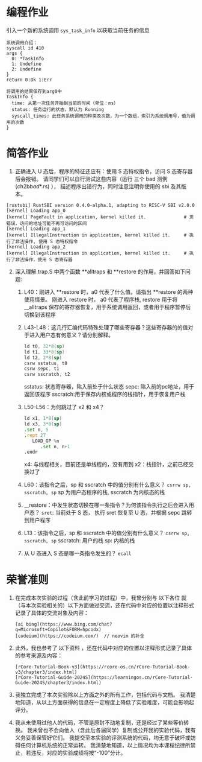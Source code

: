 # 编程作业

引入一个新的系统调用 `sys_task_info` 以获取当前任务的信息

```
系统调用介绍：
syscall id 410
args {
  0: *TaskInfo
  1: Undefine
  2: Undefine
}
return 0:Ok 1:Err

将调用的结果保存到arg0中
TaskInfo {
  time: 从第一次任务开始到当前的时间（单位：ms）
  status: 任务运行的状态，默认为 Running
  syscall_times: 此任务系统调用的种类及次数，为一个数组，索引为系统调用号，值为调用的次数
}
```

# 简答作业

1. 正确进入 U 态后，程序的特征还应有：使用 S 态特权指令，访问 S 态寄存器后会报错。
   请同学们可以自行测试这些内容（运行 三个 bad 测例 (ch2b*bad*\*.rs) ），
   描述程序出错行为，同时注意注明你使用的 sbi 及其版本。

```
[rustsbi] RustSBI version 0.4.0-alpha.1, adapting to RISC-V SBI v2.0.0
[kernel] Loading app_0
[kernel] PageFault in application, kernel killed it.              # 页错误，访问的地址可能不再可访问的区间
[kernel] Loading app_1
[kernel] IllegalInstruction in application, kernel killed it.     # 执行了非法操作, 使用 S 态特权指令
[kernel] Loading app_2
[kernel] IllegalInstruction in application, kernel killed it.     # 执行了非法操作，使用 S 态寄存器
```

2.  深入理解 trap.S 中两个函数 **alltraps 和 **restore 的作用，并回答如下问题:

    1.  L40：刚进入 **restore 时，a0 代表了什么值。请指出 **restore 的两种使用情景。
        刚进入 restore 时， a0 代表了程序栈,
        restore 用于将 \_\_alltraps 保存的寄存器恢复，用于系统调用返回，或者用于程序暂停后切换到该程序

    2.  L43-L48：这几行汇编代码特殊处理了哪些寄存器？这些寄存器的的值对于进入用户态有何意义？请分别解释。

        ```asm
        ld t0, 32*8(sp)
        ld t1, 33*8(sp)
        ld t2, 2*8(sp)
        csrw sstatus, t0
        csrw sepc, t1
        csrw sscratch, t2
        ```

        sstatus: 状态寄存器，陷入前处于什么状态
        sepc: 陷入前的pc地址，用于返回该程序
        sscratch:用于保存内核或程序的栈指针，用于恢复用户栈

    3.  L50-L56：为何跳过了 x2 和 x4？

        ```asm
        ld x1, 1*8(sp)
        ld x3, 3*8(sp)
        .set n, 5
        .rept 27
           LOAD_GP %n
              .set n, n+1
        .endr
        ```

        x4: 与线程相关，目前还是单线程的，没有用到
        x2：栈指针，之前已经交换过了

    4.  L60：该指令之后，sp 和 sscratch 中的值分别有什么意义？
        `csrrw sp, sscratch, sp`
        sp 为用户态程序的栈, sscratch 为内核态的栈

    5.  \_\_restore：中发生状态切换在哪一条指令？为何该指令执行之后会进入用户态？
        `sret`: 当前处于 S 态， 执行 sret 恢复至 U 态，并根据 sepc 跳转到用户程序

    6.  L13：该指令之后，sp 和 sscratch 中的值分别有什么意义？
        `csrrw sp, sscratch, sp`
        sscratch: 用户的栈
        sp: 内核的栈

    7.  从 U 态进入 S 态是哪一条指令发生的？
        `ecall`

# 荣誉准则

1.  在完成本次实验的过程（含此前学习的过程）中，我曾分别与 以下各位 就（与本次实验相关的）以下方面做过交流，还在代码中对应的位置以注释形式记录了具体的交流对象及内容：

        [ai bing](https://www.bing.com/chat?q=Microsoft+Copilot&FORM=hpcodx)
        [codeium](https://codeium.com/)  // neovim 的补全

2.  此外，我也参考了 以下资料 ，还在代码中对应的位置以注释形式记录了具体的参考来源及内容：

        [rCore-Tutorial-Book-v3](https://rcore-os.cn/rCore-Tutorial-Book-v3/chapter3/index.html)
        [rCore-Tutorial-Guide-2024S](https://learningos.cn/rCore-Tutorial-Guide-2024S/chapter3/index.html)

3.  我独立完成了本次实验除以上方面之外的所有工作，包括代码与文档。 我清楚地知道，从以上方面获得的信息在一定程度上降低了实验难度，可能会影响起评分。

4.  我从未使用过他人的代码，不管是原封不动地复制，还是经过了某些等价转换。 我未曾也不会向他人（含此后各届同学）复制或公开我的实验代码，我有义务妥善保管好它们。 我提交至本实验的评测系统的代码，均无意于破坏或妨碍任何计算机系统的正常运转。 我清楚地知道，以上情况均为本课程纪律所禁止，若违反，对应的实验成绩将按“-100”分计。

